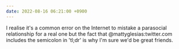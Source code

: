 ```yaml
---
date: 2022-08-16 06:21:00 +0900
---
```


I realise it's a common error on the Internet to mistake a parasocial relationship for a real one but the fact that @mattyglesias:twitter.com includes the semicolon in 'tl;dr' is why I'm sure we'd be great friends.
